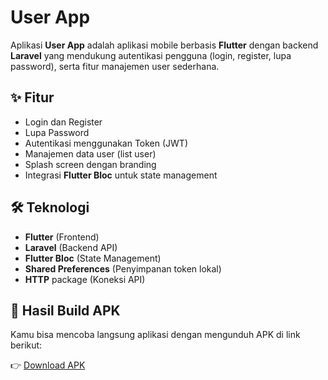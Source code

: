 # User App

Aplikasi **User App** adalah aplikasi mobile berbasis **Flutter** dengan backend **Laravel** yang mendukung autentikasi pengguna (login, register, lupa password), serta fitur manajemen user sederhana.

## ✨ Fitur

- Login dan Register
- Lupa Password
- Autentikasi menggunakan Token (JWT)
- Manajemen data user (list user)
- Splash screen dengan branding
- Integrasi **Flutter Bloc** untuk state management

## 🛠️ Teknologi

- **Flutter** (Frontend)
- **Laravel** (Backend API)
- **Flutter Bloc** (State Management)
- **Shared Preferences** (Penyimpanan token lokal)
- **HTTP** package (Koneksi API)

## 📱 Hasil Build APK

Kamu bisa mencoba langsung aplikasi dengan mengunduh APK di link berikut:

👉 [Download APK](https://drive.google.com/drive/folders/1NF-93El2rDCdBY4xsXpnfb1_yjsFLyHR?usp=sharing)
